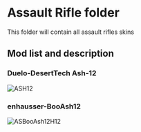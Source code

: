 # Assault Rifle folder
This folder will contain all assault rifles skins

## Mod list and description

### Duelo-DesertTech Ash-12
![ASH12](https://i.imgur.com/OM0D5cF.jpg)

### enhausser-BooAsh12
![ASBooAsh12H12](https://i.imgur.com/4ab1zkW.jpg)